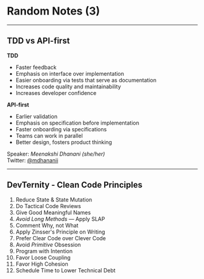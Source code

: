 # Random Notes (3)

---

## TDD vs API-first

**TDD**
- Faster feedback
- Emphasis on interface over implementation
- Easier onboarding via tests that serve as documentation
- Increases code quality and maintainability
- Increases developer confidence

**API-first**
- Earlier validation
- Emphasis on specification before implementation
- Faster onboarding via specifications
- Teams can work in parallel
- Better design, fosters product thinking

Speaker: *Meenakshi Dhanani (she/her)*  
Twitter: [@mdhananii](https://twitter.com/mdhananii)

---

## DevTernity - Clean Code Principles

1. Reduce State & State Mutation  
2. Do Tactical Code Reviews  
3. Give Good Meaningful Names  
4. *Avoid Long Methods* — Apply SLAP  
5. Comment Why, not What  
6. Apply Zinsser's Principle on Writing  
7. Prefer Clear Code over Clever Code  
8. Avoid *Primitive* Obsession  
9. Program with Intention  
10. Favor Loose Coupling  
11. Favor High Cohesion  
12. Schedule Time to Lower Technical Debt
